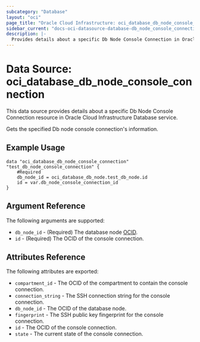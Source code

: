 ```yaml
---
subcategory: "Database"
layout: "oci"
page_title: "Oracle Cloud Infrastructure: oci_database_db_node_console_connection"
sidebar_current: "docs-oci-datasource-database-db_node_console_connection"
description: |-
  Provides details about a specific Db Node Console Connection in Oracle Cloud Infrastructure Database service
---
```


# Data Source: oci_database_db_node_console_connection
This data source provides details about a specific Db Node Console Connection resource in Oracle Cloud Infrastructure Database service.

Gets the specified Db node console connection's information.

## Example Usage

```hcl
data "oci_database_db_node_console_connection" "test_db_node_console_connection" {
	#Required
	db_node_id = oci_database_db_node.test_db_node.id
	id = var.db_node_console_connection_id
}
```

## Argument Reference

The following arguments are supported:

* `db_node_id` - (Required) The database node [OCID](https://docs.cloud.oracle.com/iaas/Content/General/Concepts/identifiers.htm).
* `id` - (Required) The OCID of the console connection.


## Attributes Reference

The following attributes are exported:

* `compartment_id` - The OCID of the compartment to contain the console connection.
* `connection_string` - The SSH connection string for the console connection.
* `db_node_id` - The OCID of the database node.
* `fingerprint` - The SSH public key fingerprint for the console connection.
* `id` - The OCID of the console connection.
* `state` - The current state of the console connection.

